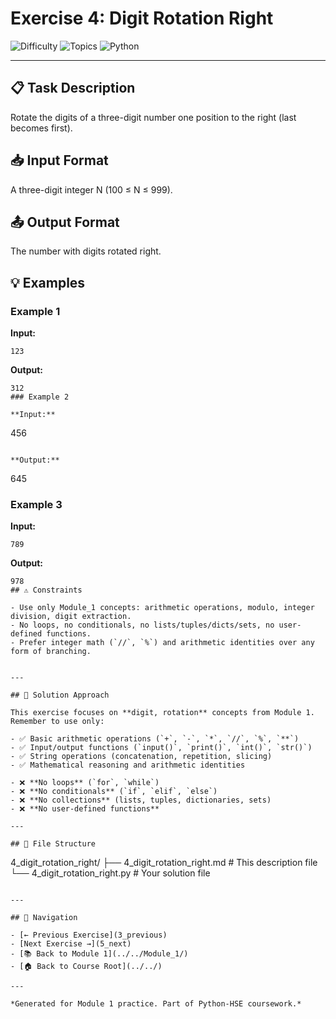 # Exercise 4: Digit Rotation Right

![Difficulty](https://img.shields.io/badge/Difficulty-Module%201-green)
![Topics](https://img.shields.io/badge/Topics-digit%2C%20rotation-blue)
![Python](https://img.shields.io/badge/Python-Module%201%20Concepts-yellow)

---

## 📋 Task Description

Rotate the digits of a three-digit number one position to the right (last becomes first).
## 📥 Input Format

A three-digit integer N (100 ≤ N ≤ 999).
## 📤 Output Format

The number with digits rotated right.
## 💡 Examples

### Example 1

**Input:**
```
123
```

**Output:**
```
312
### Example 2

**Input:**
```
456
```

**Output:**
```
645
### Example 3

**Input:**
```
789
```

**Output:**
```
978
## ⚠️ Constraints

- Use only Module_1 concepts: arithmetic operations, modulo, integer division, digit extraction.
- No loops, no conditionals, no lists/tuples/dicts/sets, no user-defined functions.
- Prefer integer math (`//`, `%`) and arithmetic identities over any form of branching.


---

## 🎯 Solution Approach

This exercise focuses on **digit, rotation** concepts from Module 1. Remember to use only:

- ✅ Basic arithmetic operations (`+`, `-`, `*`, `//`, `%`, `**`)
- ✅ Input/output functions (`input()`, `print()`, `int()`, `str()`)
- ✅ String operations (concatenation, repetition, slicing)
- ✅ Mathematical reasoning and arithmetic identities

- ❌ **No loops** (`for`, `while`)
- ❌ **No conditionals** (`if`, `elif`, `else`)
- ❌ **No collections** (lists, tuples, dictionaries, sets)
- ❌ **No user-defined functions**

---

## 📁 File Structure
```
4_digit_rotation_right/
├── 4_digit_rotation_right.md     # This description file
└── 4_digit_rotation_right.py     # Your solution file
```

---

## 🔗 Navigation

- [← Previous Exercise](3_previous) 
- [Next Exercise →](5_next)
- [📚 Back to Module 1](../../Module_1/)
- [🏠 Back to Course Root](../../)

---

*Generated for Module 1 practice. Part of Python-HSE coursework.*
